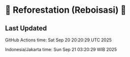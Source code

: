 
# 🌳 Reforestation (Reboisasi) 🌲

## Last Updated

GitHub Actions time: Sat Sep 20 20:20:29 UTC 2025

Indonesia/Jakarta time: Sun Sep 21 03:20:29 WIB 2025
